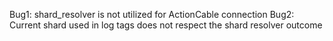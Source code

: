 Bug1:
shard_resolver is not utilized for ActionCable connection
Bug2:
Current shard used in log tags does not respect the shard resolver outcome



